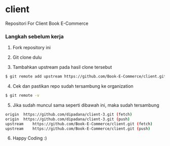 # client
Repositori For Client Book E-Commerce

### Langkah sebelum kerja
1. Fork repository ini

2. Git clone dulu

3. Tambahkan upstream pada hasil clone tersebut

```sh
$ git remote add upstream https://github.com/Book-E-Commerce/client.git
```

4. Cek dan pastikan repo sudah tersambung ke organization

```sh
$ git remote -v
```

5. Jika sudah muncul sama seperti dibawah ini, maka sudah tersambung

```sh
origin	https://github.com/dipadana/client-3.git (fetch)
origin	https://github.com/dipadana/client-3.git (push)
upstream	https://github.com/Book-E-Commerce/client.git (fetch)
upstream	https://github.com/Book-E-Commerce/client.git (push)
```

6. Happy Coding :)
